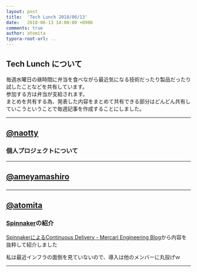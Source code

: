 ```yaml
---
layout: post
title:  'Tech Lunch 2018/06/13'
date:   2018-06-13 14:00:00 +0900
comments: true
author: atomita
typora-root-url: ..
---
```


## Tech Lunch について

毎週水曜日の昼時間に弁当を食べながら最近気になる技術だったり製品だったり試したことなどを共有しています。  
参加する方は弁当が支給されます。  
まとめを共有する為、発表した内容をまとめて共有できる部分はどんどん共有していこうということで毎週記事を作成することにしました。  

----

## [@naotty](https://github.com/naotty)

### 個人プロジェクトについて


----

## [@ameyamashiro](https://github.com/ameyamashiro)

### 

----

## [@atomita](https://github.com/atomita)

### [Spinnaker](https://www.spinnaker.io/)の紹介

[SpinnakerによるContinuous Delivery - Mercari Engineering Blog](http://tech.mercari.com/entry/2017/08/21/092743)から内容を抜粋して紹介しました

私は最近インフラの面倒を見ていないので、導入は他のメンバーに丸投げｗ


----

